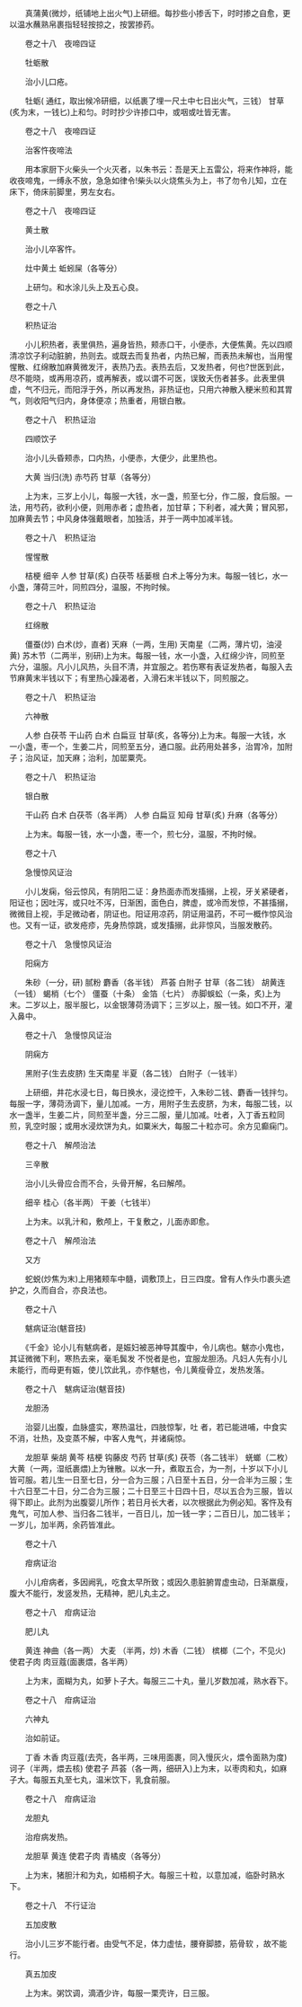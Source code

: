 <!-- { "loadSidebar": true } -->
　　真蒲黄(微炒，纸铺地上出火气)上研细。每抄些小掺舌下，时时掺之自愈，更以温水蘸熟帛裹指轻轻按掠之，按罢掺药。

　　卷之十八　夜啼四证

　　牡蛎散

　　治小儿口疮。

　　牡蛎( 通红，取出候冷研细，以纸裹了埋一尺土中七日出火气，三钱） 甘草(炙为末，一钱匕)上和匀。时时抄少许掺口中，或咽或吐皆无害。

　　卷之十八　夜啼四证

　　治客忤夜啼法

　　用本家厨下火柴头一个火灭者，以朱书云：吾是天上五雷公，将来作神将，能收夜啼鬼，一缚永不放，急急如律令!柴头以火烧焦头为上，书了勿令儿知，立在床下，倚床前脚里，男左女右。

　　卷之十八　夜啼四证

　　黄土散

　　治小儿卒客忤。

　　灶中黄土 蚯蚓屎（各等分）

　　上研匀。和水涂儿头上及五心良。

　　卷之十八

　　积热证治

　　小儿积热者，表里俱热，遍身皆热，颊赤口干，小便赤，大便焦黄。先以四顺清凉饮子利动脏腑，热则去。或既去而复热者，内热已解，而表热未解也，当用惺惺散、红绵散加麻黄微发汗，表热乃去。表热去后，又发热者，何也?世医到此，尽不能晓，或再用凉药，或再解表，或以谓不可医，误致夭伤者甚多。此表里俱虚，气不归元，而阳浮于外，所以再发热，非热证也，只用六神散入粳米煎和其胃气，则收阳气归内，身体便凉；热重者，用银白散。

　　卷之十八　积热证治

　　四顺饮子

　　治小儿头昏颊赤，口内热，小便赤，大便少，此里热也。

　　大黄 当归(洗) 赤芍药 甘草（各等分）

　　上为末，三岁上小儿，每服一大钱，水一盏，煎至七分，作二服，食后服。一法，用芍药，欲利小便，则用赤者；虚热者，加甘草；下利者，减大黄；冒风邪，加麻黄去节；中风身体强戴眼者，加独活，并于一两中加减半钱。

　　卷之十八　积热证治

　　惺惺散

　　桔梗 细辛 人参 甘草(炙) 白茯苓 栝蒌根 白术上等分为末。每服一钱匕，水一小盏，薄荷三叶，同煎四分，温服，不拘时候。

　　卷之十八　积热证治

　　红绵散

　　僵蚕(炒) 白术(炒，直者) 天麻（一两，生用) 天南星（二两，薄片切，油浸黄) 苏木节（二两半，别研)上为末。每服一钱，水一小盏，入红绵少许，同煎至六分，温服。凡小儿风热，头目不清，并宜服之。若伤寒有表证发热者，每服入去节麻黄末半钱以下；有里热心躁渴者，入滑石末半钱以下，同煎服之。

　　卷之十八　积热证治

　　六神散

　　人参 白茯苓 干山药 白术 白扁豆 甘草(炙，各等分)上为末。每服一大钱，水一小盏，枣一个，生姜二片，同煎至五分，通口服。此药用处甚多，治胃冷，加附子；治风证，加天麻；治利，加罂粟壳。

　　卷之十八　积热证治

　　银白散

　　干山药 白术 白茯苓（各半两） 人参 白扁豆 知母 甘草(炙) 升麻（各等分）

　　上为末。每服一钱，水一小盏，枣一个，煎七分，温服，不拘时候。

　　卷之十八

　　急慢惊风证治

　　小儿发痫，俗云惊风，有阴阳二证：身热面赤而发搐搦，上视，牙关紧硬者，阳证也；因吐泻，或只吐不泻，日渐困，面色白，脾虚，或冷而发惊，不甚搐搦，微微目上视，手足微动者，阴证也。阳证用凉药，阴证用温药，不可一概作惊风治也。又有一证，欲发疮疹，先身热惊跳，或发搐搦，此非惊风，当服发散药。

　　卷之十八　急慢惊风证治

　　阳痫方

　　朱砂（一分，研) 腻粉 麝香（各半钱） 芦荟 白附子 甘草（各二钱） 胡黄连（一钱） 蝎梢（七个） 僵蚕（十条） 金箔（七片） 赤脚蜈蚣（一条，炙)上为末。二岁以上，服半服匕，以金银薄荷汤调下；三岁以上，服一钱。如口不开，灌入鼻中。

　　卷之十八　急慢惊风证治

　　阴痫方

　　黑附子(生去皮脐) 生天南星 半夏（各二钱） 白附子（一钱半）

　　上研细，井花水浸七日，每日换水，浸讫控干，入朱砂二钱、麝香一钱拌匀。每服一字，薄荷汤调下，量儿加减。一方，用附子生去皮脐，为末，每服二钱，以水一盏半，生姜二片，同煎至半盏，分三二服，量儿加减。吐者，入丁香五粒同煎，乳空时服；或用水浸炊饼为丸，如粟米大，每服二十粒亦可。余方见癫痫门。

　　卷之十八　解颅治法

　　三辛散

　　治小儿头骨应合而不合，头骨开解，名曰解颅。

　　细辛 桂心（各半两） 干姜（七钱半）

　　上为末。以乳汁和，敷颅上，干复敷之，儿面赤即愈。

　　卷之十八　解颅治法

　　又方

　　蛇蜕(炒焦为末)上用猪颊车中髓，调敷顶上，日三四度。曾有人作头巾裹头遮护之，久而自合，亦良法也。

　　卷之十八

　　魃病证治(魃音技)

　　《千金》论小儿有魃病者，是娠妇被恶神导其腹中，令儿病也。魃亦小鬼也，其证微微下利，寒热去来，毫毛鬓发 不悦者是也，宜服龙胆汤。凡妇人先有小儿未能行，而母更有娠，使儿饮此乳，亦作魃也，令儿黄瘦骨立，发热发落。

　　卷之十八　魃病证治(魃音技)

　　龙胆汤

　　治婴儿出腹，血脉盛实，寒热温壮，四肢惊掣，吐 者，若已能进哺，中食实不消，壮热，及变蒸不解，中客人鬼气，并诸痫惊。

　　龙胆草 柴胡 黄芩 桔梗 钩藤皮 芍药 甘草(炙) 茯苓（各二钱半） 蜣螂（二枚） 大黄（一两，湿纸裹煨)上为锉散。以水一升，煮取五合，为一剂，十岁以下小儿皆可服。若儿生一日至七日，分一合为三服；八日至十五日，分一合半为三服；生十六日至二十日，分二合为三服；二十日至三十日四十日，尽以五合为三服，皆以得下即止。此剂为出腹婴儿所作；若日月长大者，以次根据此为例必知。客忤及有鬼气，可加人参、当归各二钱半，一百日儿，加一钱一字；二百日儿，加二钱半；一岁儿，加半两，余药皆准此。

　　卷之十八

　　疳病证治

　　小儿疳病者，多因阙乳，吃食太早所致；或因久患脏腑胃虚虫动，日渐羸瘦，腹大不能行，发竖发热，无精神，肥儿丸主之。

　　卷之十八　疳病证治

　　肥儿丸

　　黄连 神曲（各一两） 大麦 （半两，炒) 木香（二钱） 槟榔（二个，不见火) 使君子肉 肉豆蔻(面裹煨，各半两）

　　上为末，面糊为丸，如萝卜子大。每服三二十丸，量儿岁数加减，熟水吞下。

　　卷之十八　疳病证治

　　六神丸

　　治如前证。

　　丁香 木香 肉豆蔻(去壳，各半两，三味用面裹，同入慢灰火，煨令面熟为度) 诃子（半两，煨去核) 使君子 芦荟（各一两，细研入)上为末，以枣肉和丸，如麻子大。每服五丸至七丸，温米饮下，乳食前服。

　　卷之十八　疳病证治

　　龙胆丸

　　治疳病发热。

　　龙胆草 黄连 使君子肉 青橘皮（各等分）

　　上为末，猪胆汁和为丸，如梧桐子大。每服三十粒，以意加减，临卧时熟水下。

　　卷之十八　不行证治

　　五加皮散

　　治小儿三岁不能行者。由受气不足，体力虚怯，腰脊脚膝，筋骨软 ，故不能行。

　　真五加皮

　　上为末。粥饮调，滴酒少许，每服一栗壳许，日三服。

　　
